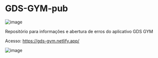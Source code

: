 # GDS-GYM-pub


![image](https://github.com/user-attachments/assets/d5e1d54b-bf8c-4d8f-8c9c-ae22cb16d3ff)


Repositório para informações e abertura de erros do aplicativo GDS GYM

Acesso: https://gds-gym.netlify.app/

![image](https://github.com/user-attachments/assets/36bfb416-ea33-4fc9-86d9-282f46f6e815)

